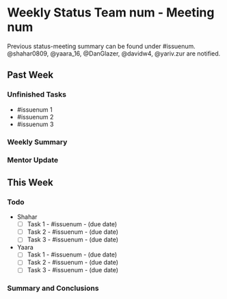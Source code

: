 <!--
* Use this issue template to summarize Status Meetings.
* Make sure to replace all the relevant references of names and issue numbers. -->

# Weekly Status Team num - Meeting num
<!-- Meeting metadata. Replace once and update the template. -->
Previous status-meeting summary can be found under  #issuenum.
<br>
@shahar0809, @yaara_16, @DanGlazer, @davidw4, @yariv.zur are notified.

## Past Week
### Unfinished Tasks
<!-- Reference here every issue that was mentioned in last week's todo list and isn't set to done/closed. -->
- #issuenum 1
- #issuenum 2
- #issuenum 3
### Weekly Summary
<!-- Use this space to in order to keep track of notewrthy events in your past week, either planned or unexpected. -->
### Mentor Update
<!-- Short description of this week's dialog with your mentor. -->

## This Week
### Todo
<!-- Include here all tasks, new and unfinished (but with new deadlines). -->
- Shahar
  - [ ] Task 1 - #issuenum - (due date)
  - [ ] Task 2 - #issuenum - (due date)
  - [ ] Task 3 - #issuenum - (due date)
- Yaara
  - [ ] Task 1 - #issuenum - (due date)
  - [ ] Task 2 - #issuenum - (due date)
  - [ ] Task 3 - #issuenum - (due date)

 ### Summary and Conclusions
